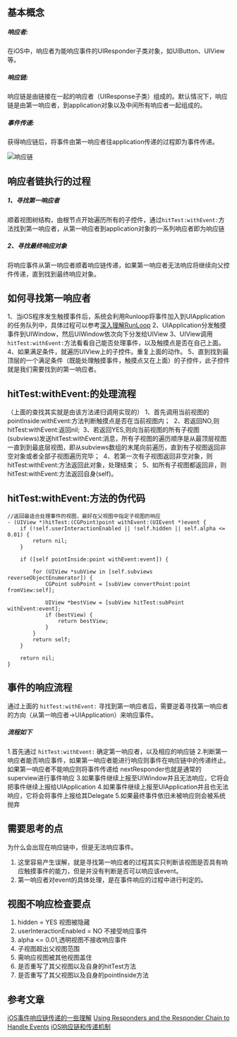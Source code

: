 ## 基本概念
##### 响应者:
在iOS中，响应者为能响应事件的UIResponder子类对象，如UIButton、UIView等。
##### 响应链:
响应链是由链接在一起的响应者（UIResponse子类）组成的。默认情况下，响应链是由第一响应者，到application对象以及中间所有响应者一起组成的。
##### 事件传递:
获得响应链后，将事件由第一响应者往application传递的过程即为事件传递。

![响应链](https://upload-images.jianshu.io/upload_images/14477290-74a39afeec656243.png?imageMogr2/auto-orient/strip%7CimageView2/2/w/1240)

## 响应者链执行的过程
##### 1、寻找第一响应者
顺着视图树结构，由根节点开始遍历所有的子控件，通过```hitTest:withEvent:```方法找到第一响应者，从第一响应者到application对象的一系列响应者即为响应链
##### 2、寻找最终响应对象
将响应事件从第一响应者顺着响应链传递，如果第一响应者无法响应将继续向父控件传递，直到找到最终响应对象。

## 如何寻找第一响应者
1、当iOS程序发生触摸事件后，系统会利用Runloop将事件加入到UIApplication的任务队列中，具体过程可以参考[深入理解RunLoop](https://blog.ibireme.com/2015/05/18/runloop/)
2、UIApplication分发触摸事件到UIWindow，然后UIWindow依次向下分发给UIView
3、UIView调用```hitTest:withEvent:```方法看看自己能否处理事件，以及触摸点是否在自己上面。
4、如果满足条件，就遍历UIView上的子控件。重复上面的动作。
5、直到找到最顶层的一个满足条件（既能处理触摸事件，触摸点又在上面）的子控件，此子控件就是我们需要找到的第一响应者。

## hitTest:withEvent:的处理流程
（上面的查找其实就是由该方法递归调用实现的）
1、首先调用当前视图的pointInside:withEvent:方法判断触摸点是否在当前视图内； 
2、若返回NO,则hitTest:withEvent:返回nil; 
3、若返回YES,则向当前视图的所有子视图(subviews)发送hitTest:withEvent:消息，所有子视图的遍历顺序是从最顶层视图一直到到最底层视图，即从subviews数组的末尾向前遍历，直到有子视图返回非空对象或者全部子视图遍历完毕； 
4、若第一次有子视图返回非空对象，则hitTest:withEvent:方法返回此对象，处理结束； 
5、如所有子视图都返回非，则hitTest:withEvent:方法返回自身(self)。 

##  hitTest:withEvent:方法的伪代码
```
//返回最适合处理事件的视图，最好在父视图中指定子视图的响应
- (UIView *)hitTest:(CGPoint)point withEvent:(UIEvent *)event {
    if (!self.userInteractionEnabled || !self.hidden || self.alpha <= 0.01) {
        return nil;
    }
    
    if ([self pointInside:point withEvent:event]) {
        
        for (UIView *subView in [self.subviews reverseObjectEnumerator]) {
            CGPoint subPoint = [subView convertPoint:point fromView:self];
            
            UIView *bestView = [subView hitTest:subPoint withEvent:event];
            if (bestView) {
                return bestView;
            }
        }
        return self;
    }

    return nil;
}

```

##  事件的响应流程
通过上面的 ```hitTest:withEvent:``` 寻找到第一响应者后，需要逆着寻找第一响应者的方向（从第一响应者->UIApplication）来响应事件。
##### 流程如下
1.首先通过 ```hitTest:withEvent:``` 确定第一响应者，以及相应的响应链
2.判断第一响应者能否响应事件，如果第一响应者能进行响应则事件在响应链中的传递终止。如果第一响应者不能响应则将事件传递给 nextResponder也就是通常的superview进行事件响应
3.如果事件继续上报至UIWindow并且无法响应，它将会把事件继续上报给UIApplication
4.如果事件继续上报至UIApplication并且也无法响应，它将会将事件上报给其Delegate
5.如果最终事件依旧未被响应则会被系统抛弃

##  需要思考的点
为什么会出现在响应链中，但是无法响应事件。
1. 这里容易产生误解，就是寻找第一响应者的过程其实只判断该视图是否具有响应触摸事件的能力，但是并没有判断是否可以响应该event。
2. 第一响应者对event的具体处理，是在事件响应的过程中进行判定的。

## 视图不响应检查要点
1. hidden = YES 视图被隐藏
2. userInteractionEnabled = NO 不接受响应事件
3. alpha <= 0.01,透明视图不接收响应事件
4. 子视图超出父视图范围
5. 需响应视图被其他视图盖住
6. 是否重写了其父视图以及自身的hitTest方法
7. 是否重写了其父视图以及自身的pointInside方法

## 参考文章
[iOS事件响应链传递的一些理解](https://blog.csdn.net/zyzxrj/article/details/53326482)
[Using Responders and the Responder Chain to Handle Events](https://developer.apple.com/documentation/uikit/touches_presses_and_gestures/using_responders_and_the_responder_chain_to_handle_events)
[iOS响应链和传递机制](https://blog.csdn.net/agonie201218/article/details/71155240) 

